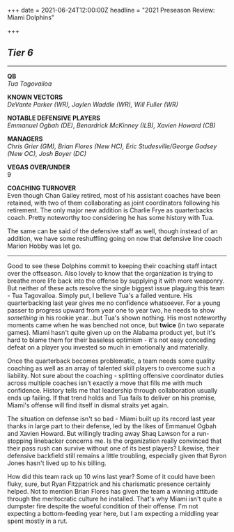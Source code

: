 +++
date = 2021-06-24T12:00:00Z
headline = "2021 Preseason Review: Miami Dolphins"

+++
## **_Tier 6_**

***

**QB**  
_Tua Tagovailoa_

**KNOWN VECTORS**  
_DeVante Parker (WR), Jaylen Waddle (WR), Will Fuller (WR)_

**NOTABLE DEFENSIVE PLAYERS**  
_Emmanuel Ogbah (DE)_, _Benardrick McKinney (ILB), Xavien Howard (CB)_

**MANAGERS**  
_Chris Grier (GM), Brian Flores (New HC), Eric Studesville/George Godsey (New OC), Josh Boyer (DC)_

**VEGAS OVER/UNDER**  
9

**COACHING TURNOVER**  
Even though Chan Gailey retired, most of his assistant coaches have been retained, with two of them collaborating as joint coordinators following his retirement. The only major new addition is Charlie Frye as quarterbacks coach. Pretty noteworthy too considering he has some history with Tua.

The same can be said of the defensive staff as well, though instead of an addition, we have some reshuffling going on now that defensive line coach Marion Hobby was let go.

***

Good to see these Dolphins commit to keeping their coaching staff intact over the offseason. Also lovely to know that the organization is trying to breathe more life back into the offense by supplying it with more weaponry. But neither of these acts resolve the single biggest issue plaguing this team - Tua Tagovailoa. Simply put, I believe Tua's a failed venture. His quarterbacking last year gives me no confidence whatsoever. For a young passer to progress upward from year one to year two, he needs to show _something_ in his rookie year...but Tua's shown nothing. His most noteworthy moments came when he was benched not once, but **twice** (in two separate games). Miami hasn't quite given up on the Alabama product yet, but it's hard to blame them for their baseless optimism - it's not easy conceding defeat on a player you invested so much in emotionally and materially.

Once the quarterback becomes problematic, a team needs some quality coaching as well as an array of talented skill players to overcome such a liability. Not sure about the coaching - splitting offensive coordinator duties across multiple coaches isn't exactly a move that fills me with much confidence. History tells me that leadership through collaboration usually ends up failing. If that trend holds and Tua fails to deliver on his promise, Miami's offense will find itself in dismal straits yet again.

The situation on defense isn't so bad - Miami built up its record last year thanks in large part to their defense, led by the likes of Emmanuel Ogbah and Xavien Howard. But willingly trading away Shaq Lawson for a run-stopping linebacker concerns me. Is the organization really convinced that their pass rush can survive without one of its best players? Likewise, their defensive backfield still remains a little troubling, especially given that Byron Jones hasn't lived up to his billing.

How did this team rack up 10 wins last year? Some of it could have been fluky, sure, but Ryan Fitzpatrick and his charismatic presence certainly helped. Not to mention Brian Flores has given the team a winning attitude through the meritocratic culture he installed. That's why Miami isn't quite a dumpster fire despite the woeful condition of their offense. I'm not expecting a bottom-feeding year here, but I am expecting a middling year spent mostly in a rut.  